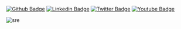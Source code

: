 [![Github Badge](https://img.shields.io/badge/-Github-000?style=flat-square&logo=Github&logoColor=white&link=https://github.com/msfidelis)](https://github.com/msfidelis)
[![Linkedin Badge](https://img.shields.io/badge/-LinkedIn-blue?style=flat-square&logo=Linkedin&logoColor=white&link=https://www.linkedin.com/in/msfidelis/)](https://www.linkedin.com/in/msfidelis/)
[![Twitter Badge](https://img.shields.io/badge/-Twitter-1ca0f1?style=flat-square&labelColor=1ca0f1&logo=twitter&logoColor=white&link=https://twitter.com/fidelissauro)](https://twitter.com/fidelissauro)
[![Youtube Badge](https://img.shields.io/badge/-Youtube-red?style=flat-square&labelColor=red&logo=youtube&logoColor=white&link=https://youtube.com/MatheusFidelissauro)](https://youtube.com/MatheusFidelissauro)

![sre](https://i.imgur.com/ykaNfky.jpg)

<!-- 
- 🔭 I’m currently working on Pagseguro PagBank
- 🌱 I’m currently learning Golang
- 💬 Ask me about Cloud, Serverless Apps, Cloud Native Architecture
- 📫 How to reach me: matheus@nanoshots.com.br
- 😄 Pronouns: He/Him
- ⚡ Fun fact: HQ Addicted e Pai de Pet -->

